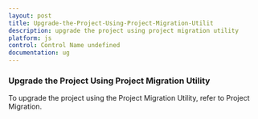 ```yaml
---
layout: post
title: Upgrade-the-Project-Using-Project-Migration-Utilit
description: upgrade the project using project migration utility
platform: js
control: Control Name undefined
documentation: ug
---
```


### Upgrade the Project Using Project Migration Utility

To upgrade the project using the Project Migration Utility, refer to Project Migration.

